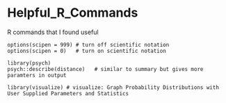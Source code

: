 # Helpful_R_Commands
R commands that I found useful 

```
options(scipen = 999) # turn off scientific notation
options(scipen = 0)   # turn on scientific notation
```

```
library(psych)
psych::describe(distance)   # similar to summary but gives more paramters in output 
```

```
library(visualize) # visualize: Graph Probability Distributions with User Supplied Parameters and Statistics
```
